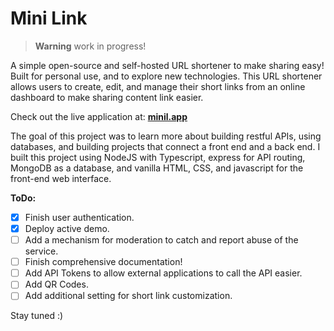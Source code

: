 # Mini Link

> **Warning** work in progress!

A simple open-source and self-hosted URL shortener to make sharing easy! Built for personal use, and to explore new technologies. This URL shortener allows users to create, edit, and manage their short links from an online dashboard to make sharing content link easier. 

Check out the live application at: **[minil.app](https://minil.app)**

The goal of this project was to learn more about building restful APIs, using databases, and building projects that connect a front end and a back end. I built this project using NodeJS with Typescript, express for API routing, MongoDB as a database, and vanilla HTML, CSS, and javascript for the front-end web interface.

**ToDo:**
- [x] Finish user authentication.
- [x] Deploy active demo.
- [ ] Add a mechanism for moderation to catch and report abuse of the service.
- [ ] Finish comprehensive documentation!
- [ ] Add API Tokens to allow external applications to call the API easier.
- [ ] Add QR Codes.
- [ ] Add additional setting for short link customization.

Stay tuned :)
